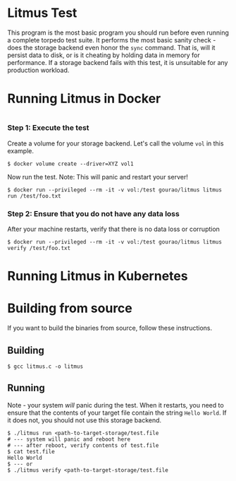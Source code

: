 # Litmus Test

This program is the most basic program you should run before even running a complete torpedo test suite.  It performs the most basic sanity check - does the storage backend even honor the `sync` command.  That is, will it persist data to disk, or is it cheating by holding data in memory for performance.  If a storage backend fails with this test, it is unsuitable for any production workload. 

# Running Litmus in Docker
#
### Step 1: Execute the test


Create a volume for your storage backend.  Let's call the volume `vol` in this example.
```
$ docker volume create --driver=XYZ vol1
```

Now run the test.  Note: This will panic and restart your server!
```
$ docker run --privileged --rm -it -v vol:/test gourao/litmus litmus run /test/foo.txt
```

### Step 2: Ensure that you do not have any data loss
After your machine restarts, verify that there is no data loss or corruption

```
$ docker run --privileged --rm -it -v vol:/test gourao/litmus litmus verify /test/foo.txt
```

# Running Litmus in Kubernetes

# Building from source
If you want to build the binaries from source, follow these instructions.

## Building
```
$ gcc litmus.c -o litmus
```

## Running
Note - your system *will* panic during the test.  When it restarts, you need to ensure that the contents of your target file contain the string `Hello World`.  If it does not, you should not use this storage backend.


```
$ ./litmus run <path-to-target-storage/test.file
# --- system will panic and reboot here
# --- after reboot, verify contents of test.file
$ cat test.file
Hello World
$ --- or
$ ./litmus verify <path-to-target-storage/test.file
```
